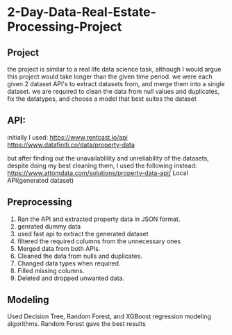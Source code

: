 # 2-Day-Data-Real-Estate-Processing-Project

## Project
the project is similar to a real life data science task, although I would argue this project would take longer than the given time period. we were each given 2 dataset API's to extract datasets from, and merge them into a single dataset. we are required to clean the data from null values and duplicates, fix the datatypes, and choose a model that best suites the dataset

## API:
initially I used:
  https://www.rentcast.io/api
  https://www.datafiniti.co/data/property-data

but after finding out the unavailablility and unreliability of the datasets, despite doing my best cleaning them, 
I used the following instead:
  https://www.attomdata.com/solutions/property-data-api/
  Local API(generated dataset)

## Preprocessing
1. Ran the API and extracted property data in JSON format.
2. genrated dummy data
3. used fast api to extract the generated dataset
4. filtered the required columns from the unnecessary ones
5. Merged data from both APIs.
6. Cleaned the data from nulls and duplicates.
7. Changed data types when required.
8. Filled missing columns.
9. Deleted and dropped unwanted data.

## Modeling
Used Decision Tree, Random Forest, and XGBoost regression modeling algorithms.
Random Forest gave the best results

